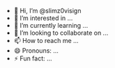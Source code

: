 - 👋 Hi, I’m @slimz0visign
- 👀 I’m interested in ...
- 🌱 I’m currently learning ...
- 💞️ I’m looking to collaborate on ...
- 📫 How to reach me ...
- 😄 Pronouns: ...
- ⚡ Fun fact: ...

<!---
slimz0visign/slimz0visign is a ✨ special ✨ repository because its `README.md` (this file) appears on your GitHub profile.
You can click the Preview link to take a look at your changes.
--->
